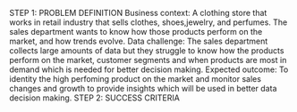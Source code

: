 STEP 1: PROBLEM DEFINITION
Business context: A clothing store that works in retail industry that sells clothes, shoes,jewelry, and perfumes. The sales department wants to know how those products perform on the market, and how trends evolve.
Data challenge: The sales department collects large amounts of data but they struggle to know how the products perform on the market, customer segments and when products are most in demand which is needed for better decision making.
Expected outcome: To identity the high perfoming product on the market and monitor sales changes and growth to provide insights which will be used in better data decision making. 
STEP 2: SUCCESS CRITERIA 

